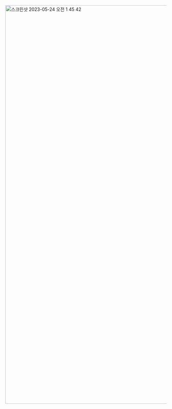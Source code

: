 <img width="1244" alt="스크린샷 2023-05-24 오전 1 45 42" src="https://github.com/27Lia/funcoding/assets/117743861/6455067c-c8cf-4b51-8a74-dbb9bf0f03a0">
